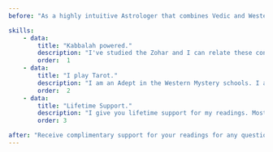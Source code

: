 ```yaml
---
before: "As a highly intuitive Astrologer that combines Vedic and Western systems, I will help YOU discover the incredible wisdom the stars and planets hold; I will help you discover the Sun, Moon, and Stars"

skills: 
    - data: 
        title: "Kabbalah powered."
        description: "I've studied the Zohar and I can relate these concepts between different planets to the Torah and the Tree of Life. I also am familiar with Hebrew and Aramaic."
        order:  1
    - data: 
        title: "I play Tarot."
        description: "I am an Adept in the Western Mystery schools. I am trained in the esoteric Tarot, and I have studied Astrology in Hebrew, Chaldean, Hellenistic, and Vedic systems."
        order:  2
    - data: 
        title: "Lifetime Support."
        description: "I give you lifetime support for my readings. Most Astrologers won’t do a second reading for you for the same service, but if you have any questions, you are welcome to contact me            anytime, without cost to you."
        order: 3

after: "Receive complimentary support for your readings for any questions you may have, providing you with the confidence and security that you will be able to access your information."
---
```

